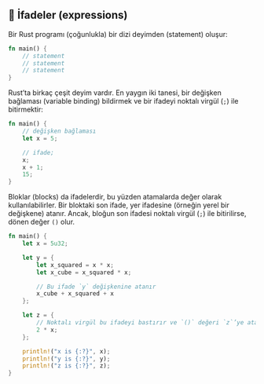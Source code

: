 
## 🧮 İfadeler (expressions)

Bir Rust programı (çoğunlukla) bir dizi deyimden (statement) oluşur:

```rust
fn main() {
    // statement
    // statement
    // statement
}
```

Rust’ta birkaç çeşit deyim vardır. En yaygın iki tanesi, bir değişken bağlaması (variable binding) bildirmek ve bir ifadeyi noktalı virgül (`;`) ile bitirmektir:

```rust
fn main() {
    // değişken bağlaması
    let x = 5;

    // ifade;
    x;
    x + 1;
    15;
}
```

Bloklar (blocks) da ifadelerdir, bu yüzden atamalarda değer olarak kullanılabilirler. Bir bloktaki son ifade, yer ifadesine (örneğin yerel bir değişkene) atanır. Ancak, bloğun son ifadesi noktalı virgül (`;`) ile bitirilirse, dönen değer `()` olur.

```rust
fn main() {
    let x = 5u32;

    let y = {
        let x_squared = x * x;
        let x_cube = x_squared * x;

        // Bu ifade `y` değişkenine atanır
        x_cube + x_squared + x
    };

    let z = {
        // Noktalı virgül bu ifadeyi bastırır ve `()` değeri `z`’ye atanır
        2 * x;
    };

    println!("x is {:?}", x);
    println!("y is {:?}", y);
    println!("z is {:?}", z);
}
```
